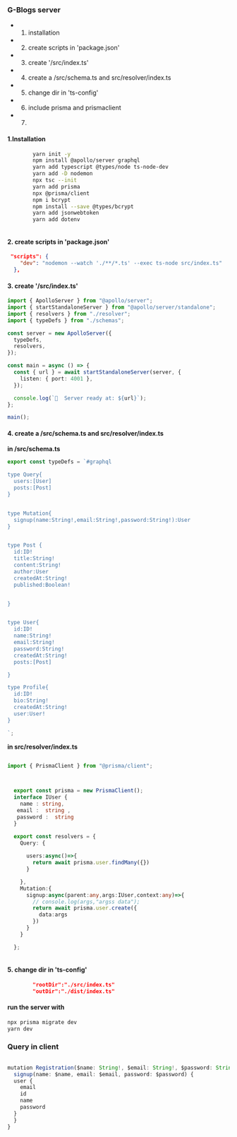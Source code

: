### G-Blogs server

- 1. installation
- 2. create scripts in 'package.json'
- 3. create '/src/index.ts'
- 4. create a /src/schema.ts and src/resolver/index.ts
- 5. change dir in 'ts-config'
- 6. include prisma and prismaclient
- 7.

#### 1.Installation

```bash
        yarn init -y
        npm install @apollo/server graphql
        yarn add typescript @types/node ts-node-dev
        yarn add -D nodemon
        npx tsc --init
        yarn add prisma
        npx @prisma/client
        npm i bcrypt
        npm install --save @types/bcrypt
        yarn add jsonwebtoken
        yarn add dotenv



```

#### 2. create scripts in 'package.json'

```json
 "scripts": {
    "dev": "nodemon --watch './**/*.ts' --exec ts-node src/index.ts"
  },
```

#### 3. create '/src/index.ts'

```ts
import { ApolloServer } from "@apollo/server";
import { startStandaloneServer } from "@apollo/server/standalone";
import { resolvers } from "./resolver";
import { typeDefs } from "./schemas";

const server = new ApolloServer({
  typeDefs,
  resolvers,
});

const main = async () => {
  const { url } = await startStandaloneServer(server, {
    listen: { port: 4001 },
  });

  console.log(`🚀  Server ready at: ${url}`);
};

main();
```

#### 4. create a /src/schema.ts and src/resolver/index.ts

**in /src/schema.ts**

```ts
export const typeDefs = `#graphql

type Query{
  users:[User]
  posts:[Post]
}


type Mutation{
  signup(name:String!,email:String!,password:String!):User
}


type Post {
  id:ID!
  title:String!
  content:String!
  author:User
  createdAt:String!
  published:Boolean!


}


type User{
  id:ID!
  name:String!
  email:String!
  password:String!
  createdAt:String!
  posts:[Post]

}

type Profile{
  id:ID!
  bio:String!
  createdAt:String!
  user:User!
}

`;
```




**in src/resolver/index.ts**

```ts

import { PrismaClient } from "@prisma/client";



  export const prisma = new PrismaClient();
  interface IUser {
    name : string,
   email :  string ,
   password :  string
  }

  export const resolvers = {
    Query: {
     
      users:async()=>{
        return await prisma.user.findMany({})
      }

    },
    Mutation:{
      signup:async(parent:any,args:IUser,context:any)=>{
        // console.log(args,"argss data");
        return await prisma.user.create({
          data:args
        })
      }
    }

  };
  
```



#### 5. change dir in 'ts-config'

```json
        "rootDir":"./src/index.ts"
        "outDir":"./dist/index.ts"
```

#### run the server with 

```bash
npx prisma migrate dev
yarn dev

```

### Query in client 

```ts

mutation Registration($name: String!, $email: String!, $password: String!){
  signup(name: $name, email: $email, password: $password) {
  user {
    email
    id
    name
    password
  }
  }
}
```